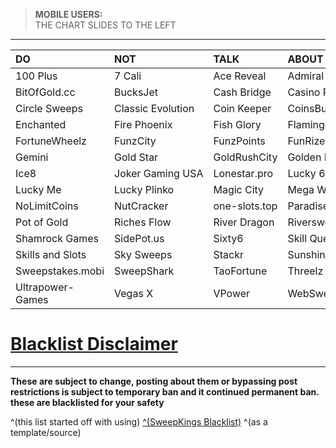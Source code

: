 >**MOBILE USERS:**  
THE CHART SLIDES TO THE LEFT

---

|**DO**|**NOT**|**TALK**|**ABOUT**|**THESE**|**CASINOS**|  
|:-|:-|:-|:-|:-|:-|  
|100&nbsp;Plus|7&nbsp;Cali|Ace&nbsp;Reveal|Admiral|Betcoin&#46;social|BitBetWin|  
|BitOfGold&#46;cc|BucksJet|Cash&nbsp;Bridge|Casino&nbsp;Royale|Chicago&nbsp;Sweeps|Chip'N&nbsp;Win|  
|Circle&nbsp;Sweeps|Classic&nbsp;Evolution|Coin&nbsp;Keeper|CoinsBucks|CosmoSlots|Dollar&nbsp;Mills|  
|Enchanted|Fire&nbsp;Phoenix|Fish&nbsp;Glory|Flamingo7|Fortune&nbsp;Slots|Fortune&nbsp;Wave|  
|FortuneWheelz|FunzCity|FunzPoints|FunRize|Galaxy&nbsp;World|Gamesroom777|  
|Gemini|Gold&nbsp;Star|GoldRushCity|Golden&nbsp;Dragon|Golden&nbsp;Reel|Golden&nbsp;Treasure|  
|Ice8|Joker&nbsp;Gaming&nbsp;USA|Lonestar&#46;pro|Lucky&nbsp;6|Lucky&nbsp;777|Lucky&nbsp;Charms|  
|Lucky&nbsp;Me|Lucky&nbsp;Plinko|Magic&nbsp;City|Mega&nbsp;Win|Moozi|MrAllInOne|Noble|  
|NoLimitCoins|NutCracker|one-slots&#46;top|Paradise|PayDay&nbsp;Sweeps|PlayNet&nbsp;Fun|  
|Pot&nbsp;of&nbsp;Gold|Riches&nbsp;Flow|River&nbsp;Dragon|Riversweeps|Roll&nbsp;Royale|Scrooge|  
|Shamrock&nbsp;Games|SidePot&#46;us|Sixty6|Skill&nbsp;Quest|SkillMachine&#46;net|SkillMine&#46;net|  
|Skills&nbsp;and&nbsp;Slots|Sky&nbsp;Sweeps|Stackr|SunshineSweeps|SweepSlots|  
|Sweepstakes&#46;mobi|SweepShark|TaoFortune|Threelz|TigerIsHome|ToraTora|  
|Ultrapower-Games|Vegas&nbsp;X|VPower|WebSweeps|Wild&nbsp;World|YayCasino&#46;us&#47;com|

# [Blacklist Disclaimer](https://www.reddit.com/r/CasinoFreebies/wiki/blacklisted_casinos/disclaimer)

---

**These are subject to change, posting about them or bypassing post restrictions is subject to temporary ban and it continued permanent ban. these are blacklisted for your safety**

^(this list started off with using) [^(SweepKings Blacklist)](https://sweepskings.com/untrustworthy) ^(as a template/source)
